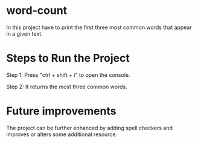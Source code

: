 # word-count

In this project have to print the first three most common words that appear in a given text.

# Steps to Run the Project

Step 1: Press "ctrl + shift + i" to open the console.

Step 2: It returns the most three common words.

# Future improvements

The project can be further enhanced by adding spell checkers and improves or alters some additional resource.

